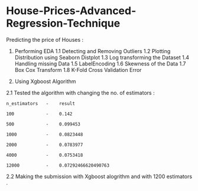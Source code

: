 # House-Prices-Advanced-Regression-Technique
Predicting the price of Houses :

1) Performing EDA
  1.1 Detecting and Removing Outliers 
  1.2 Plotting Distribution using Seaborn Distplot
  1.3 Log transforming the Dataset
  1.4 Handling missing Data
  1.5 LabelEncoding
  1.6 Skewness of the Data
  1.7 Box Cox Transform
  1.8 K-Fold Cross Validation Error
  
  
2) Using Xgboost Algorithm 

  2.1 Tested the algorithm with changing the no. of estimators :
  
    n_estimators   -    result
    
    100            -    0.142
    
    500            -    0.099453
    
    1000           -    0.0823448
    
    2000           -    0.0783977
    
    4000           -    0.0753418
    
    12000          -    0.07292466620490763
    
  2.2 Making the submission with Xgboost alogrithm and with 1200 estimators .
    
    
